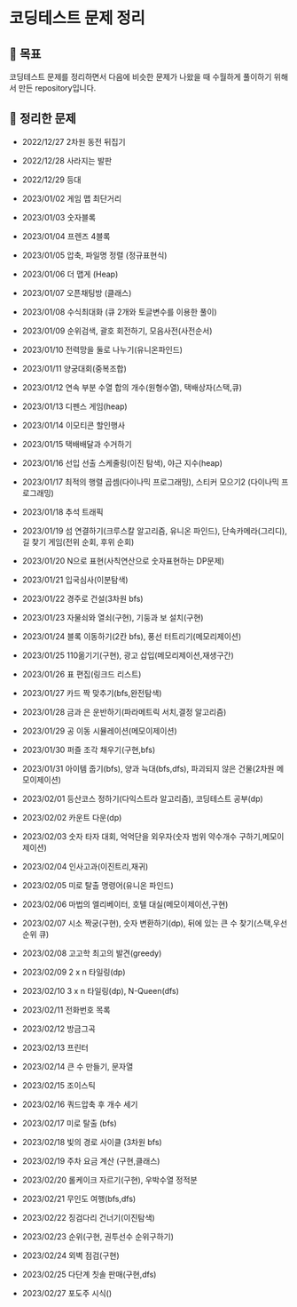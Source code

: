 # 코딩테스트 문제 정리


## 📌 목표

코딩테스트 문제를 정리하면서 다음에 비슷한 문제가 나왔을 때 수월하게 풀이하기 위해서 만든 repository입니다. 

## 📌 정리한 문제

- 2022/12/27 2차원 동전 뒤집기

- 2022/12/28 사라지는 발판

- 2022/12/29 등대

- 2023/01/02 게임 맵 최단거리

- 2023/01/03 숫자블록

- 2023/01/04 프렌즈 4블록

- 2023/01/05 압축, 파일명 정렬 (정규표현식)

- 2023/01/06 더 맵게 (Heap)

- 2023/01/07 오픈채팅방 (클래스)

- 2023/01/08 수식최대화 (큐 2개와 토글변수를 이용한 풀이)

- 2023/01/09 순위검색, 괄호 회전하기, 모음사전(사전순서)

- 2023/01/10 전력망을 둘로 나누기(유니온파인드)

- 2023/01/11 양궁대회(중복조합)

- 2023/01/12 연속 부분 수열 합의 개수(원형수열), 택배상자(스택,큐)

- 2023/01/13 디펜스 게임(heap)

- 2023/01/14 이모티콘 할인행사

- 2023/01/15 택배배달과 수거하기

- 2023/01/16 선입 선출 스케줄링(이진 탐색), 야근 지수(heap)

- 2023/01/17 최적의 행렬 곱셈(다이나믹 프로그래밍), 스티커 모으기2 (다이나믹 프로그래밍)

- 2023/01/18 추석 트래픽

- 2023/01/19 섬 연결하기(크루스칼 알고리즘, 유니온 파인드), 단속카메라(그리디), 길 찾기 게임(전위 순회, 후위 순회)

- 2023/01/20 N으로 표현(사칙연산으로 숫자표현하는 DP문제)

- 2023/01/21 입국심사(이분탐색)

- 2023/01/22 경주로 건설(3차원 bfs)

- 2023/01/23 자물쇠와 열쇠(구현), 기둥과 보 설치(구현)

- 2023/01/24 블록 이동하기(2칸 bfs), 풍선 터트리기(메모리제이션)

- 2023/01/25 110옮기기(구현), 광고 삽입(메모리제이션,재생구간)

- 2023/01/26 표 편집(링크드 리스트)

- 2023/01/27 카드 짝 맞추기(bfs,완전탐색)

- 2023/01/28 금과 은 운반하기(파라메트릭 서치,결정 알고리즘)

- 2023/01/29 공 이동 시뮬레이션(메모이제이션)

- 2023/01/30 퍼즐 조각 채우기(구현,bfs)

- 2023/01/31 아이템 줍기(bfs), 양과 늑대(bfs,dfs), 파괴되지 않은 건물(2차원 메모이제이션)

- 2023/02/01 등산코스 정하기(다익스트라 알고리즘), 코딩테스트 공부(dp)

- 2023/02/02 카운트 다운(dp)

- 2023/02/03 숫자 타자 대회, 억억단을 외우자(숫자 범위 약수개수 구하기,메모이제이션)

- 2023/02/04 인사고과(이진트리,재귀)

- 2023/02/05 미로 탈출 명령어(유니온 파인드)

- 2023/02/06 마법의 엘리베이터, 호텔 대실(메모이제이션,구현)

- 2023/02/07 시소 짝궁(구현), 숫자 변환하기(dp), 뒤에 있는 큰 수 찾기(스택,우선순위 큐)

- 2023/02/08 고고학 최고의 발견(greedy)

- 2023/02/09 2 x n 타일링(dp)

- 2023/02/10 3 x n 타일링(dp), N-Queen(dfs)

- 2023/02/11 전화번호 목록

- 2023/02/12 방금그곡

- 2023/02/13 프린터

- 2023/02/14 큰 수 만들기, 문자열

- 2023/02/15 조이스틱

- 2023/02/16 쿼드압축 후 개수 세기

- 2023/02/17 미로 탈출 (bfs)

- 2023/02/18 빛의 경로 사이클 (3차원 bfs)

- 2023/02/19 주차 요금 계산 (구현,클래스)

- 2023/02/20 롤케이크 자르기(구현), 우박수열 정적분

- 2023/02/21 무인도 여행(bfs,dfs)

- 2023/02/22 징검다리 건너기(이진탐색)

- 2023/02/23 순위(구현, 권투선수 순위구하기)

- 2023/02/24 외벽 점검(구현)

- 2023/02/25 다단계 칫솔 판매(구현,dfs)

- 2023/02/27 포도주 시식()
